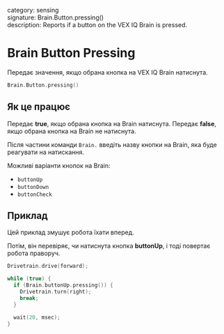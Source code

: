 category: sensing  
signature: Brain.Button.pressing()  
description: Reports if a button on the VEX IQ Brain is pressed.

# Brain Button Pressing

Передає значення, якщо обрана кнопка на VEX IQ Brain натиснута.

```cpp
Brain.Button.pressing()
```

## Як це працює

Передає **true**, якщо обрана кнопка на Brain натиснута. Передає **false**, якщо обрана кнопка на Brain не натиснута.

Після частини команди `Brain.` введіть назву кнопки на Brain, яка буде реагувати на натискання.

Можливі варіанти кнопок на Brain:
- `buttonUp`
- `buttonDown`
- `buttonCheck`

## Приклад

Цей приклад змушує робота їхати вперед.

Потім, він перевіряє, чи натиснута кнопка **buttonUp**, і тоді повертає робота праворуч.

```cpp
Drivetrain.drive(forward);

while (true) {
  if (Brain.buttonUp.pressing()) {
    Drivetrain.turn(right);
    break;
  }

  wait(20, msec);
}
```

<advanced>
</advanced>